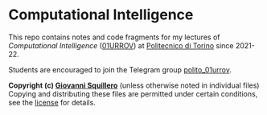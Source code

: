 Computational Intelligence
==========================

This repo contains notes and code fragments for my lectures of *Computational Intelligence* ([01URROV](https://didattica.polito.it/pls/portal30/gap.pkg_guide.viewGap?p_cod_ins=01URROV)) at [Politecnico di Torino](https://www.polito.it/) since 2021-22. 

Students are encouraged to join the Telegram group [polito_01urrov](https://t.me/polito_01urrov).

**Copyright (c) [Giovanni Squillero](https://squillero.github.io/)** (unless otherwise noted in individual files)  
Copying and distributing these files are permitted under certain conditions, see the [license](./LICENSE.md) for details.  
